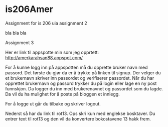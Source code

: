 is206Amer
=========

Assignment for is 206 uia
assignment 2

bla bla bla



Assignment 3 

Her er link til appspotte min som jeg opprtett:
http://amerkarahsan88.appspot.com/

For å kunne logg inn på appspotten må du opprette bruker navn med passord.
Det første du gjør da er å trykke på linken til signup.
Der velger du et brukernavn skriver inn passordet og verifiserer passordet.
Når du har opprettet brukernavn og passord trykker du på login eller lage en ny post funnskjon. Da logger du inn med brukerenavnet og passordet som du lagde. Da vil du ha mulighet for å poste på bloggen et innlegg.

For å logge ut går du tilbake og skriver logout.

Nederst så har du link til rot13. Ops skri kun med englekse bosktaver.
Du entrer text til rot13 og den vil da konvertere bokostavene 13 hakk frem.

